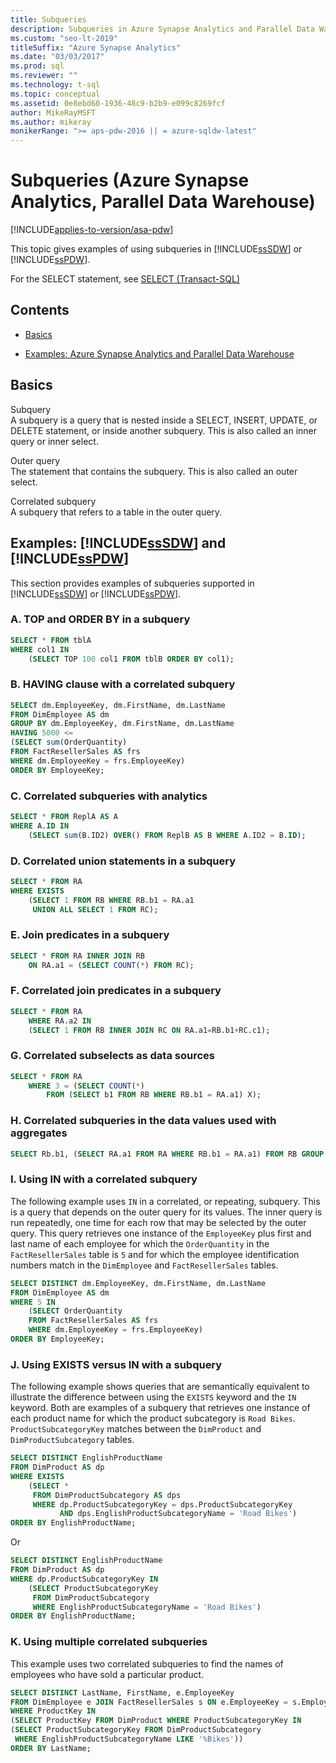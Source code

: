 ```yaml
---
title: Subqueries
description: Subqueries in Azure Synapse Analytics and Parallel Data Warehouse
ms.custom: "seo-lt-2019"
titleSuffix: "Azure Synapse Analytics"
ms.date: "03/03/2017"
ms.prod: sql
ms.reviewer: ""
ms.technology: t-sql
ms.topic: conceptual
ms.assetid: 0e8ebd60-1936-48c9-b2b9-e099c8269fcf
author: MikeRayMSFT
ms.author: mikeray
monikerRange: ">= aps-pdw-2016 || = azure-sqldw-latest"
---
```

# Subqueries (Azure Synapse Analytics, Parallel Data Warehouse)
[!INCLUDE[applies-to-version/asa-pdw](../../includes/applies-to-version/asa-pdw.md)]

  This topic gives examples of using subqueries in [!INCLUDE[ssSDW](../../includes/sssdw-md.md)] or [!INCLUDE[ssPDW](../../includes/sspdw-md.md)].  
  
 For the SELECT statement, see [SELECT &#40;Transact-SQL&#41;](../../t-sql/queries/select-transact-sql.md)  
  
## Contents  
  
-   [Basics](#Basics)  
  
-   [Examples: Azure Synapse Analytics and Parallel Data Warehouse](#Examples)  
  
##  <a name="Basics"></a> Basics  
 Subquery  
 A subquery is a query that is nested inside a SELECT, INSERT, UPDATE, or DELETE statement, or inside another subquery. This is also called an inner query or inner select.  
  
 Outer query  
 The statement that contains the subquery. This is also called an outer select.  
  
 Correlated subquery  
 A subquery that refers to a table in the outer query.  
  
##  <a name="Examples"></a> Examples: [!INCLUDE[ssSDW](../../includes/sssdw-md.md)] and [!INCLUDE[ssPDW](../../includes/sspdw-md.md)]  
 This section provides examples of subqueries supported in [!INCLUDE[ssSDW](../../includes/sssdw-md.md)] or [!INCLUDE[ssPDW](../../includes/sspdw-md.md)].  
  
### A. TOP and ORDER BY in a subquery  
  
```sql
SELECT * FROM tblA  
WHERE col1 IN  
    (SELECT TOP 100 col1 FROM tblB ORDER BY col1);
```  
  
### B. HAVING clause with a correlated subquery  
  
```sql
SELECT dm.EmployeeKey, dm.FirstName, dm.LastName   
FROM DimEmployee AS dm   
GROUP BY dm.EmployeeKey, dm.FirstName, dm.LastName  
HAVING 5000 <=   
(SELECT sum(OrderQuantity)  
FROM FactResellerSales AS frs  
WHERE dm.EmployeeKey = frs.EmployeeKey)  
ORDER BY EmployeeKey;
```  
  
### C. Correlated subqueries with analytics  
  
```sql
SELECT * FROM ReplA AS A   
WHERE A.ID IN   
    (SELECT sum(B.ID2) OVER() FROM ReplB AS B WHERE A.ID2 = B.ID);  
```  
  
### D. Correlated union statements in a subquery  
  
```sql
SELECT * FROM RA   
WHERE EXISTS   
    (SELECT 1 FROM RB WHERE RB.b1 = RA.a1   
     UNION ALL SELECT 1 FROM RC);  
```  
  
### E. Join predicates in a subquery  
  
```sql
SELECT * FROM RA INNER JOIN RB   
    ON RA.a1 = (SELECT COUNT(*) FROM RC);  
```  
  
### F. Correlated join predicates in a subquery  
  
```sql
SELECT * FROM RA   
    WHERE RA.a2 IN   
    (SELECT 1 FROM RB INNER JOIN RC ON RA.a1=RB.b1+RC.c1);  
```  
  
### G. Correlated subselects as data sources  
  
```sql
SELECT * FROM RA   
    WHERE 3 = (SELECT COUNT(*)   
        FROM (SELECT b1 FROM RB WHERE RB.b1 = RA.a1) X);  
```  
  
### H. Correlated subqueries in the data values  used with aggregates  
  
```sql
SELECT Rb.b1, (SELECT RA.a1 FROM RA WHERE RB.b1 = RA.a1) FROM RB GROUP BY RB.b1;  
```  
  
### I. Using IN with a correlated subquery  
 The following example uses `IN` in a correlated, or repeating, subquery. This is a query that depends on the outer query for its values. The inner query is run repeatedly, one time for each row that may be selected by the outer query. This query retrieves one instance of the `EmployeeKey` plus first and last name of each employee for which the `OrderQuantity` in the `FactResellerSales` table is `5` and for which the employee identification numbers match in the `DimEmployee` and `FactResellerSales` tables.  
  
```sql
SELECT DISTINCT dm.EmployeeKey, dm.FirstName, dm.LastName   
FROM DimEmployee AS dm   
WHERE 5 IN   
    (SELECT OrderQuantity  
    FROM FactResellerSales AS frs  
    WHERE dm.EmployeeKey = frs.EmployeeKey)  
ORDER BY EmployeeKey;  
```  
  
### J. Using EXISTS versus IN with a subquery  
 The following example shows queries that are semantically equivalent to illustrate the difference between using the `EXISTS` keyword and the `IN` keyword. Both are examples of a subquery that retrieves one instance of each product name for which the product subcategory is `Road Bikes`. `ProductSubcategoryKey` matches between the `DimProduct` and `DimProductSubcategory` tables.  
  
```sql
SELECT DISTINCT EnglishProductName  
FROM DimProduct AS dp   
WHERE EXISTS  
    (SELECT *  
     FROM DimProductSubcategory AS dps   
     WHERE dp.ProductSubcategoryKey = dps.ProductSubcategoryKey  
           AND dps.EnglishProductSubcategoryName = 'Road Bikes')  
ORDER BY EnglishProductName;  
```  
  
 Or  
  
```sql
SELECT DISTINCT EnglishProductName  
FROM DimProduct AS dp   
WHERE dp.ProductSubcategoryKey IN  
    (SELECT ProductSubcategoryKey  
     FROM DimProductSubcategory   
     WHERE EnglishProductSubcategoryName = 'Road Bikes')  
ORDER BY EnglishProductName;  
```  
  
### K. Using multiple correlated subqueries  
 This example uses two correlated subqueries to find the names of employees who have sold a particular product.  
  
```sql
SELECT DISTINCT LastName, FirstName, e.EmployeeKey  
FROM DimEmployee e JOIN FactResellerSales s ON e.EmployeeKey = s.EmployeeKey  
WHERE ProductKey IN  
(SELECT ProductKey FROM DimProduct WHERE ProductSubcategoryKey IN  
(SELECT ProductSubcategoryKey FROM DimProductSubcategory   
 WHERE EnglishProductSubcategoryName LIKE '%Bikes'))  
ORDER BY LastName;  
```  
  
  
